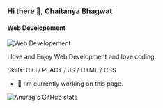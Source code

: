 ### Hi there 👋, Chaitanya Bhagwat
#### Web Developement
![Web Developement](https://www.digitalastic.com/wp-content/uploads/2019/07/banner-Web-Development.png)

I love and Enjoy Web Development and love coding.

Skills: C++/ REACT / JS / HTML / CSS

- 🔭 I’m currently working on this page. 













![Anurag's GitHub stats](https://github-readme-stats.vercel.app/api?username=Chaitanya-Bhagwat6497&theme=dark&show_icons=true)
